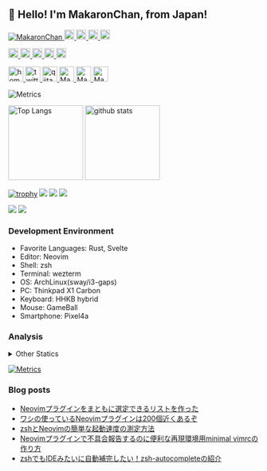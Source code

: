## 👋 Hello! I'm MakaronChan, from Japan! 

<p align="left"> 
  <a href="https://github.com/MakaronChan/MakaronChan/">
    <img src="https://komarev.com/ghpvc/?username=MakaronChan" alt="MakaronChan" />
  </a>
  <a href="http://twitter.com/MakaronChan">
    <img height="20" src="https://img.shields.io/twitter/follow/MakaronChan?label=Twitter&logo=twitter&style=flat" />
  </a>
  <a href="https://github.com/MakaronChan">
    <img height="20" src="https://img.shields.io/github/followers/MakaronChan?label=follow&logo=github&style=flat" />
  </a>
  <a href="https://www.reddit.com/user/MakaronChan">
    <img height="20" src="https://img.shields.io/reddit/user-karma/combined/MakaronChan?label=Reddit&logo=reddit&style=flat" />
  </a>
  <a href="https://stackoverflow.com/users/5720201/MakaronChan">
    <img height="20" src="https://img.shields.io/stackexchange/stackoverflow/r/5720201?label=StackOverflow&logo=stack-overflow&style=flat" />
  </a>
</p>

<p align="left">
  <a href="https://zenn.dev/yutakatay">
    <img height="20" src="https://zenn.badge.nikaera.com/s/yutakatay/likes" />
  </a>
  <a href="https://zenn.dev/yutakatay">
    <img height="20" src="https://zenn.badge.nikaera.com/s/yutakatay/followers" />
  </a>
  <a href="https://zenn.dev/yutakatay">
    <img height="20" src="https://zenn.badge.nikaera.com/s/yutakatay/articles" />
  </a>
  <a href="http://qiita.com/MakaronChan">
    <img height="20" src="https://qiita-badge.apiapi.app/s/MakaronChan/contributions.svg" />
  </a>
  <a href="http://qiita.com/MakaronChan">
    <img height="20" src="https://qiita-badge.apiapi.app/s/MakaronChan/posts.svg" />
  </a>
</p>

<p align="left"> 
  <a href="https://MakaronChan.github.io/">
    <img alt="homepage" width="30px" src="https://simpleicons.org/icons/homeassistantcommunitystore.svg" />
  </a>
  <a href="https://twitter.com/MakaronChan">
    <img alt="twitter" width="30px" src="https://simpleicons.org/icons/twitter.svg" />
  </a>
  <a href="https://qiita.com/MakaronChan">
    <img alt="qiita" width="30px" src="https://simpleicons.org/icons/qiita.svg" />
  </a>
  <a href="https://dev.to/MakaronChan" target="blank">
    <img src="https://cdn.jsdelivr.net/npm/simple-icons@3.0.1/icons/dev-dot-to.svg" alt="MakaronChan" height="30" width="30" />
  </a>
  <a href="https://stackoverflow.com/users/MakaronChan" target="blank">
    <img src="https://cdn.jsdelivr.net/npm/simple-icons@3.0.1/icons/stackoverflow.svg" alt="MakaronChan" height="30" width="30" />
  </a>
  <a href="https://www.quora.com/profile/MakaronChan" target="blank">
    <img src="https://simpleicons.org/icons/quora.svg" alt="MakaronChan" height="30" width="30" />
  </a>
</p>

<!-- ![Metrics](https://metrics.lecoq.io/MakaronChan) -->
![Metrics](https://github.com/MakaronChan/MakaronChan/blob/main/github-metrics.svg)

<p align="left"> 
  <img alt="Top Langs" height="150px" src="https://github-readme-stats.vercel.app/api/top-langs/?username=MakaronChan&layout=compact&count_private=true&show_icons=true&show_icons=true&theme=onedark" />
  <img alt="github stats" height="150px" src="https://github-readme-stats.vercel.app/api?username=MakaronChan&count_private=true&show_icons=true&show_icons=true&theme=onedark" />
</p>

[![trophy](https://github-profile-trophy.vercel.app/?username=MakaronChan&theme=gruvbox)](https://github.com/ryo-ma/github-profile-trophy)
[![](https://raw.githubusercontent.com/MakaronChan/MakaronChan/master/profile-summary-card-output/dracula/0-profile-details.svg)](https://github.com/vn7n24fzkq/github-profile-summary-cards)
[![](https://raw.githubusercontent.com/MakaronChan/MakaronChan/master/profile-summary-card-output/dracula/1-repos-per-language.svg)](https://github.com/vn7n24fzkq/github-profile-summary-cards)
[![](https://raw.githubusercontent.com/MakaronChan/MakaronChan/master/profile-summary-card-output/dracula/2-most-commit-language.svg)](https://github.com/vn7n24fzkq/github-profile-summary-cards)

[![](https://activity-graph.herokuapp.com/graph?username=MakaronChan&theme=github)](https://activity-graph.herokuapp.com/graph?username=MakaronChan&theme=github)
[![](https://github-readme-streak-stats.herokuapp.com/?user=MakaronChan&theme=dark)](https://github-readme-streak-stats.herokuapp.com/?user=MakaronChan&theme=dark)

### Development Environment

- Favorite Languages: Rust, Svelte
- Editor: Neovim
- Shell: zsh
- Terminal: wezterm
- OS: ArchLinux(sway/i3-gaps)
- PC: Thinkpad X1 Carbon
- Keyboard: HHKB hybrid
- Mouse: GameBall
- Smartphone: Pixel4a

### Analysis

<!-- <img height="150" src="https://github.com/MakaronChan/MakaronChan/blob/master/images/stat.svg" alt="Alternative Text"/> -->

<details>
  <summary>Other Statics</summary>
  <!--START_SECTION:waka-->
![Code Time](http://img.shields.io/badge/Code%20Time-6%2C265%20hrs%2059%20mins-blue)

**🐱 My GitHub Data** 

> 🏆 4,642 Contributions in the Year 2022
 > 
> 📦 25.7 kB Used in GitHub's Storage 
 > 
> 🚫 Not Opted to Hire
 > 
> 📜 71 Public Repositories 
 > 
> 🔑 2 Private Repositories  
 > 
**I'm an Early 🐤** 

```text
🌞 Morning    110 commits    ██████░░░░░░░░░░░░░░░░░░░   24.44% 
🌆 Daytime    146 commits    ████████░░░░░░░░░░░░░░░░░   32.44% 
🌃 Evening    118 commits    ██████░░░░░░░░░░░░░░░░░░░   26.22% 
🌙 Night      76 commits     ████░░░░░░░░░░░░░░░░░░░░░   16.89%

```
📅 **I'm Most Productive on Tuesday** 

```text
Monday       85 commits     ████░░░░░░░░░░░░░░░░░░░░░   18.89% 
Tuesday      95 commits     █████░░░░░░░░░░░░░░░░░░░░   21.11% 
Wednesday    73 commits     ████░░░░░░░░░░░░░░░░░░░░░   16.22% 
Thursday     48 commits     ██░░░░░░░░░░░░░░░░░░░░░░░   10.67% 
Friday       49 commits     ██░░░░░░░░░░░░░░░░░░░░░░░   10.89% 
Saturday     37 commits     ██░░░░░░░░░░░░░░░░░░░░░░░   8.22% 
Sunday       63 commits     ███░░░░░░░░░░░░░░░░░░░░░░   14.0%

```


📊 **This Week I Spent My Time On** 

```text
⌚︎ Time Zone: Asia/Tokyo

💬 Programming Languages: 
No Activity Tracked This Week

🔥 Editors: 
No Activity Tracked This Week

💻 Operating System: 
No Activity Tracked This Week

```

**I Mostly Code in Lua** 

```text
Lua                      11 repos            █████████████░░░░░░░░░░░░   55.0% 
Rust                     2 repos             ██░░░░░░░░░░░░░░░░░░░░░░░   10.0% 
TypeScript               2 repos             ██░░░░░░░░░░░░░░░░░░░░░░░   10.0% 
Shell                    1 repo              █░░░░░░░░░░░░░░░░░░░░░░░░   5.0% 
AutoHotkey               1 repo              █░░░░░░░░░░░░░░░░░░░░░░░░   5.0%

```


**Timeline**

![Chart not found](https://raw.githubusercontent.com/MakaronChan/MakaronChan/main/charts/bar_graph.png) 


 Last Updated on 09/11/2022 19:33:49 UTC
<!--END_SECTION:waka-->
</details>


[![Metrics](https://github.com/MakaronChan/MakaronChan/actions/workflows/main.yml/badge.svg)](https://github.com/MakaronChan/MakaronChan/actions/workflows/main.yml)

### Blog posts

<!-- BLOG-POST-LIST:START -->
- [Neovimプラグインをまともに選定できるリストを作った](https://zenn.dev/yutakatay/articles/neovim-pluginlist)
- [ワシの使っているNeovimプラグインは200個近くあるぞ](https://zenn.dev/yutakatay/articles/neovim-plugins-2022)
- [zshとNeovimの簡単な起動速度の測定方法](https://zenn.dev/yutakatay/articles/zsh-neovim-speedcheck)
- [Neovimプラグインで不具合報告するのに便利な再現環境用minimal vimrcの作り方](https://zenn.dev/yutakatay/articles/neovim-minimal-config)
- [zshでもIDEみたいに自動補完したい！zsh-autocompleteの紹介](https://zenn.dev/yutakatay/articles/zsh-autocomplete-intro)
<!-- BLOG-POST-LIST:END -->
